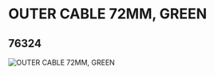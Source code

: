 # OUTER CABLE 72MM, GREEN
## 76324
![OUTER CABLE 72MM, GREEN](https://lc-www-live-s.legocdn.com/media/bricks/5/2/4119412.jpg)